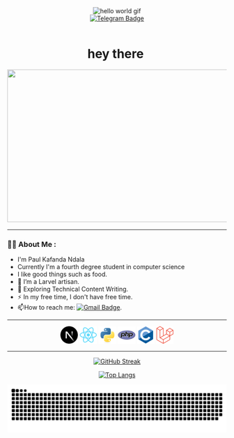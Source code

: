 <div id="header" align="center">
  <img src="https://media.giphy.com/media/Qo2dupDib32rkTY4hX/giphy.gif" alt="hello world gif">
</div>

<div id="badges" align="center">
<!--  telegram badge  -->
  <a href="https://t.me/Paulkafanda">
    <img src="https://img.shields.io/badge/Telegram-red?style=for-the-badge&logo=telegram&logoColor=white" alt="Telegram Badge"/>
  </a>
  
  <br>
<!--  view number  -->
  <img src="https://komarev.com/ghpvc/?username=paulkafanda&style=flat-square&color=blue" alt=""/>
</div>

<!-- gif salut -->
<h1 align="center">
  hey there
  <img src="https://media.giphy.com/media/hvRJCLFzcasrR4ia7z/giphy.gif" width="30px" alt=""/>
</h1>

<!-- gif codeur -->
<div align="center">
  <img src="https://media.giphy.com/media/dWesBcTLavkZuG35MI/giphy.gif" width="600" height="350" alt=""/>
</div>

---

### :man_technologist: About Me : 
  - I'm Paul Kafanda Ndala 
  - Currently I'm a fourth degree student in computer science
  - I like good things such as food.
- :telescope: I’m a Larvel artisan.
- :seedling: Exploring Technical Content Writing.
- :zap: In my free time, I don't have free time.
- :mailbox:How to reach me: [![Gmail Badge](https://img.shields.io/badge/-ail-blue?style=flat&logo=Gmail&logoColor=white)](mailto:paulkafanda@gmail.com).

---

<div align="center">
  <img src="https://github.com/devicons/devicon/blob/master/icons/nextjs/nextjs-original.svg" alt="PHP" height="40" width="40"/>
  <img src="https://github.com/devicons/devicon/blob/master/icons/react/react-original.svg" alt="PHP" height="40" width="40"/>
  <img src="https://github.com/devicons/devicon/blob/master/icons/python/python-original.svg" alt="Python" height="40" width="40"/>
  <img src="https://github.com/devicons/devicon/blob/master/icons/php/php-original.svg" alt="PHP" height="40" width="40"/>
  <img src="https://github.com/devicons/devicon/blob/master/icons/c/c-original.svg" alt="C" height="40" width="40"/>
  <img src="https://github.com/devicons/devicon/blob/master/icons/laravel/laravel-original.svg" alt="C" height="40" width="40"/>
</div>

---

<div align="center">
  <div>

  [![GitHub Streak](http://github-readme-streak-stats.herokuapp.com?user=paulkafanda&theme=highcontrast&hide_border=true)](https://git.io/streak-stats)

  </div>
  <div>
    
  [![Top Langs](https://github-readme-stats.vercel.app/api/top-langs/?username=paulkafanda&layout=compact&theme=vision-friendly-dark)](https://github.com/anuraghazra/github-readme-stats)
  </div>

</div>
  
<picture>
 <source media="(prefers-color-scheme: dark)" srcset="https://raw.githubusercontent.com/paulkafanda/paulkafanda/output/github-snake-dark.svg"/>
 <source media="(prefers-color-scheme: light)" srcset="https://raw.githubusercontent.com/paulkafanda/paulkafanda/output/github-snake-dark.svg"/>
 <img alt="github-snake" src="https://raw.githubusercontent.com/paulkafanda/paulkafanda/output/github-snake-dark.svg"/>
</picture>
